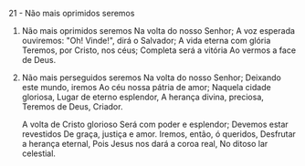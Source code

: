 21 - Não mais oprimidos seremos

1. Não mais oprimidos seremos
   Na volta do nosso Senhor;
   A voz esperada ouviremos:
   "Oh! Vinde!", dirá o Salvador;
   A vida eterna com glória
   Teremos, por Cristo, nos céus;
   Completa será a vitória
   Ao vermos a face de Deus.

2. Não mais perseguidos seremos
   Na volta do nosso Senhor;
   Deixando este mundo, iremos
   Ao céu nossa pátria de amor;
   Naquela cidade gloriosa,
   Lugar de eterno esplendor,
   A herança divina, preciosa,
   Teremos de Deus, Criador.

   A volta de Cristo glorioso
   Será com poder e esplendor;
   Devemos estar revestidos
   De graça, justiça e amor.
   Iremos, então, ó queridos,
   Desfrutar a herança eternal,
   Pois Jesus nos dará a coroa real,
   No ditoso lar celestial.
